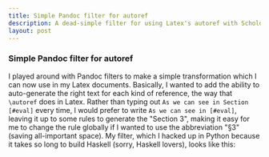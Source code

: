 ```yaml
---
title: Simple Pandoc filter for autoref
description: A dead-simple filter for using Latex's autoref with Scholdoc references.
layout: post
---
```

### Simple Pandoc filter for autoref
I played around with Pandoc filters to make a simple transformation which I can now use in my Latex documents. Basically, I wanted to add the ability to auto-generate the right text for each kind of reference, the way that `\autoref` does in Latex. Rather than typing out `As we can see in Section [#eval]` every time, I would prefer to write `As we can see in [#eval]`, leaving it up to some rules to generate the "Section 3", making it easy for me to change the rule globally if I wanted to use the abbreviation "§3" (saving all-important space). My filter, which I hacked up in Python because it takes so long to build Haskell (sorry, Haskell lovers), looks like this:

